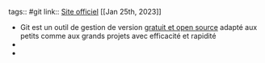 tags:: #git
link:: [Site officiel](https://git-scm.com/)
[[Jan 25th, 2023]]

- Git est un outil de gestion de version [gratuit et open source](https://git-scm.com/about/free-and-open-source)  adapté aux petits comme aux grands projets avec efficacité et rapidité
-
-